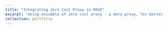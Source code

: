 ```yaml
---
title: "Integrating Zero Cost Proxy in MASE"
excerpt: "Using ensumble of zero cost proxy - a meta proxy, for better predict neural network architecture performance<br/><img src='/images/500x300.png'>"
collection: portfolio
---
```




